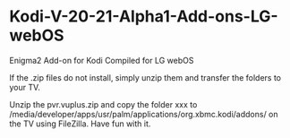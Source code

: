 # Kodi-V-20-21-Alpha1-Add-ons-LG-webOS

Enigma2 Add-on for Kodi Compiled for LG webOS

If the .zip files do not install, simply unzip them and transfer the folders to your TV.

Unzip the pvr.vuplus.zip and copy the folder xxx to /media/developer/apps/usr/palm/applications/org.xbmc.kodi/addons/ on the TV using FileZilla. Have fun with it.
